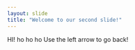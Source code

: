 ```yaml
---
layout: slide
title: "Welcome to our second slide!"
---
```

HI! ho ho ho
Use the left arrow to go back!
